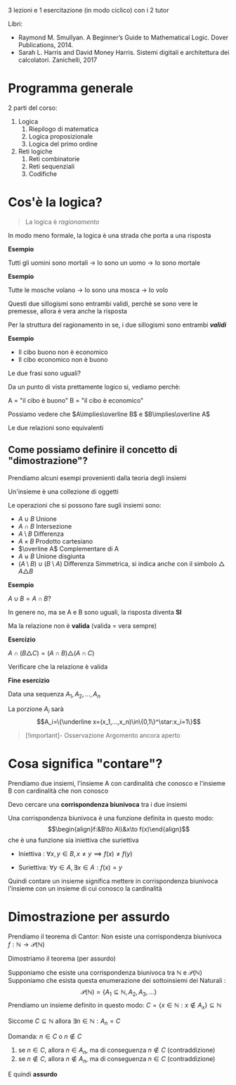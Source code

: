 
3 lezioni e 1 esercitazione (in modo ciclico) con i 2 tutor

Libri:
- Raymond M. Smullyan. A Beginner’s Guide to Mathematical Logic. Dover Publications, 2014. 
- Sarah L. Harris and David Money Harris. Sistemi digitali e architettura dei calcolatori. Zanichelli, 2017

# Programma generale

2 parti del corso:
1. Logica
	1. Riepilogo di matematica
	2. Logica proposizionale
	3. Logica del primo ordine
2. Reti logiche
	1. Reti combinatorie
	2. Reti sequenziali
	3. Codifiche

# Cos'è la logica?

> La logica è _ragionamento_ 

In modo meno formale, la logica è una strada che porta a una risposta

**Esempio**

Tutti gli uomini sono mortali $\to$ Io sono un uomo $\to$ Io sono mortale

**Esempio**

Tutte le mosche volano $\to$ Io sono una mosca $\to$ Io volo

Questi due sillogismi sono entrambi validi, perchè se sono vere le premesse, allora è vera anche la risposta

Per la struttura del ragionamento in se, i due sillogismi sono entrambi **_validi_**

**Esempio**

- Il cibo buono non è economico
- Il cibo economico non è buono

Le due frasi sono uguali?

Da un punto di vista prettamente logico si, vediamo perchè:

A = "il cibo è buono"
B = "il cibo è economico"

Possiamo vedere che $A\implies\overline B$ e $B\implies\overline A$

Le due relazioni sono equivalenti

## Come possiamo definire il concetto di "dimostrazione"?

Prendiamo alcuni esempi provenienti dalla teoria degli insiemi

Un'insieme è una collezione di oggetti

Le operazioni che si possono fare sugli insiemi sono:

- $A\cup B$ Unione
- $A\cap B$ Intersezione
- $A\setminus B$ Differenza
- $A\times B$ Prodotto cartesiano
- $\overline A$ Complementare di A
- $A\uplus B$ Unione disgiunta
- $(A\setminus B)\cup(B\setminus A)$ Differenza Simmetrica, si indica anche con il simbolo $\triangle$ $A\triangle B$

**Esempio**

$A\cup B=A\cap B$?

In genere no, ma se A e B sono uguali, la risposta diventa **SI**

Ma la relazione non è **valida** (valida = vera sempre)

**Esercizio**

$A\cap(B\triangle C)=(A\cap B)\triangle(A\cap C)$ 

Verificare che la relazione è valida

**Fine esercizio**

Data una sequenza 
$A_1,A_2,...,A_n$

La porzione $A_i$ sarà
$$A_i=\{\underline x=(x_1,...,x_n)\in\{0,1\}^\star:x_i=1\}$$

>[!important]- Osservazione
>Argomento ancora aperto

# Cosa significa "contare"?

Prendiamo due insiemi, l'insieme A con cardinalità che conosco e l'insieme B con cardinalità che non conosco

Devo cercare una **corrispondenza biunivoca** tra i due insiemi

Una corrispondenza biunivoca è una funzione definita in questo modo:
$$\begin{align}f:&B\to A\\&x\to f(x)\end{align}$$
che è una funzione sia iniettiva che suriettiva

- Iniettiva : $\forall x,y \in B, x\neq y\implies f(x)\neq f(y)$  

- Suriettiva: $\forall y \in A,\exists x\in A : f(x)=y$

Quindi contare un insieme significa mettere in corrispondenza biunivoca l'insieme con un insieme di cui conosco la cardinalità
 
# Dimostrazione per assurdo

Prendiamo il teorema di Cantor: Non esiste una corrispondenza biunivoca $f:\mathbb N\to \mathcal P(\mathbb N)$  

Dimostriamo il teorema (per assurdo)

Supponiamo che esiste una corrispondenza biunivoca tra $\mathbb N$ e $\mathcal P(\mathbb N)$ 
Supponiamo che esista questa enumerazione dei sottoinsiemi dei Naturali :
$$\mathcal P(\mathbb N)=\{A_1\subseteq \mathbb {N},A_2,A_3,...\}$$
Prendiamo un insieme definito in questo modo:
$C=\{x\in\mathbb N:x\not\in A_x\}\subseteq\mathbb N$

Siccome $C\subseteq\mathbb N$ allora $\exists n\in\mathbb N:A_n=C$ 

Domanda: $n\in C$ o $n\not\in C$

1. se $n\in C$, allora $n\in A_n$, ma di conseguenza $n\not\in C$ (contraddizione)
2. se $n\not\in C$, allora $n\not\in A_n$, ma di conseguenza $n\in C$ (contraddizione)

E quindi **assurdo**

